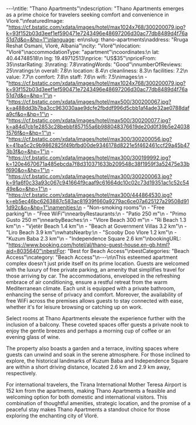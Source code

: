 ---\ntitle: "Thano Apartments"\ndescription: "Thano Apartments emerges as a prime choice for travelers seeking comfort and convenience in Vlorë."\nfeaturedImage: "https://cf.bstatic.com/xdata/images/hotel/max1024x768/300200079.jpg?k=93f152b03d3eef1ef590471e7243496e48697206d30ac77db8489d4f76a51d7d&o=&hp=1"\nlanguage: en\nslug: thano-apartments\naddress: "Rruga Reshat Osmani, Vlorë, Albania"\ncity: "Vlorë"\nlocation: "Vlorë"\naccommodationType: "apartment"\ncoordinates:\n  lat: 40.44748518\n  lng: 19.49712513\nprice: "US$35"\npriceFrom: 35\nstarRating: 3\nrating: 7.8\nratingWords: "Good"\nnumberOfReviews: 25\nratings:\n  overall: 7.8\n  location: 8.4\n  cleanliness: 8.3\n  facilities: 7.2\n  value: 7.7\n  comfort: 7.8\n  staff: 7.6\n  wifi: 7.5\nimages:\n  - "https://cf.bstatic.com/xdata/images/hotel/max1024x768/300200079.jpg?k=93f152b03d3eef1ef590471e7243496e48697206d30ac77db8489d4f76a51d7d&o=&hp=1"\n  - "https://cf.bstatic.com/xdata/images/hotel/max500/300200067.jpg?k=a488dd3b7ba3cc963030aae9dcfe2fbddf996d5cbb1af4ade32ae0788dafa9cf&o=&hp=1"\n  - "https://cf.bstatic.com/xdata/images/hotel/max500/300200077.jpg?k=a84d7cb1e2853c28bebbf857155a6b988048376619de20d0f39b5e240381576f&o=&hp=1"\n  - "https://cf.bstatic.com/xdata/images/hotel/max300/300200056.jpg?k=41ba5c2c9b9862825f49bfbd00de9346178d8221e5f462461ccf29a45b473b3f&o=&hp=1"\n  - "https://cf.bstatic.com/xdata/images/hotel/max300/300199992.jpg?k=120e4670671a485ebcda7f8d310371633b209548c38f1959f3a52475e33bf690&o=&hp=1"\n  - "https://cf.bstatic.com/xdata/images/hotel/max300/300200063.jpg?k=91a6f0c33a93c067c941664f9caaf9c61664dc10c02c73d19351ac1c52c5449e&o=&hp=1"\n  - "https://cf.bstatic.com/xdata/images/hotel/max300/444864530.jpg?k=eb5ec46bc6263887c583ac81939f660a9279ac6ce07a625127a29508d911d92c&o=&hp=1"\namenities:\n  - "Non-smoking rooms"\n  - "Free parking"\n  - "Free WiFi"\nnearbyRestaurants:\n  - "Patio 250 m"\n  - "Primo Gusto 250 m"\nnearbyBeaches:\n  - "Vlore Beach 300 m"\n  - "Ri Beach 1.3 km"\n  - "Vjetër Beach 1.4 km"\n  - "Beach at Government Villas 3.2 km"\n  - "Liro Beach 3.9 km"\nwhatsNearby:\n  - "Scooby Doo Vlore 1.2 km"\n  - "Kuzum Baba 2.3 km"\n  - "Independence Square 2.6 km"\nbookingURL: "https://www.booking.com/hotel/al/thano-guest-house.en-gb.html?aid=8035640"\nbestFor: "Best for Beach Access"\nbestCategories: "Beach Access"\ncategory: "Beach Access"\n---\n\nThis esteemed apartment complex doesn't just pride itself on its prime location. Guests are welcomed with the luxury of free private parking, an amenity that simplifies travel for those arriving by car. The accommodations, enveloped in the refreshing embrace of air conditioning, ensure a restful retreat from the warm Mediterranean climate. Each unit is equipped with a private bathroom, enhancing the sense of privacy and comfort. Moreover, the availability of free WiFi across the premises allows guests to stay connected with ease, whether it's for leisure browsing or catching up on work.

Select rooms at Thano Apartments elevate the experience further with the inclusion of a balcony. These coveted spaces offer guests a private nook to enjoy the gentle breezes and perhaps a morning cup of coffee or an evening glass of wine.

The property also boasts a garden and a terrace, inviting spaces where guests can unwind and soak in the serene atmosphere. For those inclined to explore, the historical landmarks of Kuzum Baba and Independence Square are within a short driving distance, located 2.6 km and 2.9 km away, respectively.

For international travelers, the Tirana International Mother Teresa Airport is 152 km from the apartments, making Thano Apartments a feasible and welcoming option for both domestic and international visitors. This combination of thoughtful amenities, strategic location, and the promise of a peaceful stay makes Thano Apartments a standout choice for those exploring the enchanting city of Vlorë.